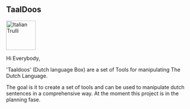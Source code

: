 

<h2>TaalDoos</h2>

<img src="https://upload.wikimedia.org/wikipedia/commons/thumb/c/c3/Python-logo-notext.svg/1200px-Python-logo-notext.svg.png" width=80 height=80 alt="Italian Trulli">

Hi Everybody,

'Taaldoos' (Dutch language Box) are a set of Tools for manipulating The Dutch Language.

The goal is it to create a set of tools and can be used to manipulate dutch sentences in a comprehensive way. At the moment this project is in the planning fase.
